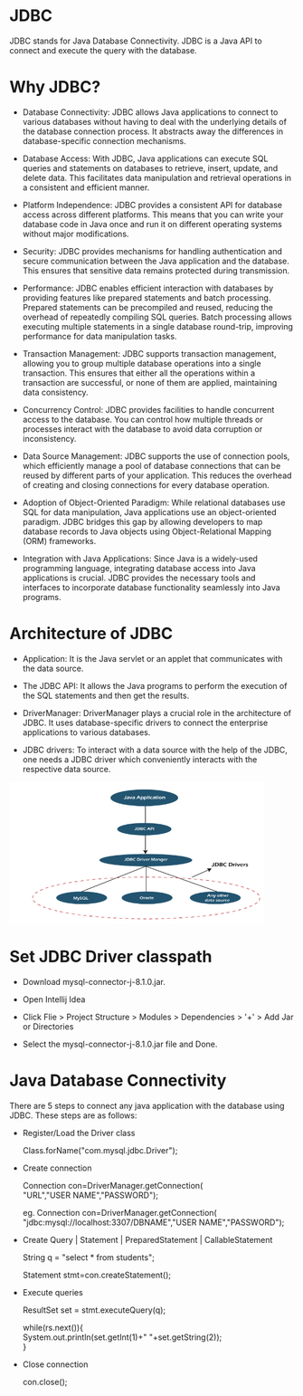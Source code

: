 # JDBC

JDBC stands for Java Database Connectivity. JDBC is a Java API to connect and execute the query with the database. 

# Why JDBC?

- Database Connectivity: JDBC allows Java applications to connect to various databases without having to deal with the underlying details of the database connection process. It abstracts away the differences in database-specific connection mechanisms.

- Database Access: With JDBC, Java applications can execute SQL queries and statements on databases to retrieve, insert, update, and delete data. This facilitates data manipulation and retrieval operations in a consistent and efficient manner.

- Platform Independence: JDBC provides a consistent API for database access across different platforms. This means that you can write your database code in Java once and run it on different operating systems without major modifications.

- Security: JDBC provides mechanisms for handling authentication and secure communication between the Java application and the database. This ensures that sensitive data remains protected during transmission.

- Performance: JDBC enables efficient interaction with databases by providing features like prepared statements and batch processing. Prepared statements can be precompiled and reused, reducing the overhead of repeatedly compiling SQL queries. Batch processing allows executing multiple statements in a single database round-trip, improving performance for data manipulation tasks.

- Transaction Management: JDBC supports transaction management, allowing you to group multiple database operations into a single transaction. This ensures that either all the operations within a transaction are successful, or none of them are applied, maintaining data consistency.

- Concurrency Control: JDBC provides facilities to handle concurrent access to the database. You can control how multiple threads or processes interact with the database to avoid data corruption or inconsistency.

- Data Source Management: JDBC supports the use of connection pools, which efficiently manage a pool of database connections that can be reused by different parts of your application. This reduces the overhead of creating and closing connections for every database operation.

- Adoption of Object-Oriented Paradigm: While relational databases use SQL for data manipulation, Java applications use an object-oriented paradigm. JDBC bridges this gap by allowing developers to map database records to Java objects using Object-Relational Mapping (ORM) frameworks.

- Integration with Java Applications: Since Java is a widely-used programming language, integrating database access into Java applications is crucial. JDBC provides the necessary tools and interfaces to incorporate database functionality seamlessly into Java programs.

# Architecture of JDBC

- Application: It is the Java servlet or an applet that communicates with the data source.

- The JDBC API: It allows the Java programs to perform the execution of the SQL statements and then get the results.

- DriverManager: DriverManager plays a crucial role in the architecture of JDBC. It uses database-specific drivers to connect the enterprise applications to various databases.

- JDBC drivers: To interact with a data source with the help of the JDBC, one needs a JDBC driver which conveniently interacts with the respective data source.

<img src="./ScreenShots/pic-1.png"  width="450" height="250">

# Set JDBC Driver classpath

- Download mysql-connector-j-8.1.0.jar.

- Open Intellij Idea

- Click Flie > Project Structure > Modules > Dependencies > '+' > Add Jar or Directories

- Select the mysql-connector-j-8.1.0.jar file and Done.

# Java Database Connectivity 

There are 5 steps to connect any java application with the database using JDBC. These steps are as follows:

- Register/Load the Driver class

    Class.forName("com.mysql.jdbc.Driver");  

- Create connection

    Connection con=DriverManager.getConnection(  
"URL","USER NAME","PASSWORD");

    eg.
    Connection con=DriverManager.getConnection(  
"jdbc:mysql://localhost:3307/DBNAME","USER NAME","PASSWORD");

- Create Query | Statement | PreparedStatement | CallableStatement

    String q = "select * from students";

    Statement stmt=con.createStatement();

- Execute queries

    ResultSet set = stmt.executeQuery(q);

    while(rs.next()){  
        System.out.println(set.getInt(1)+" "+set.getString(2));  
    }  
    
- Close connection
    
    con.close();  
